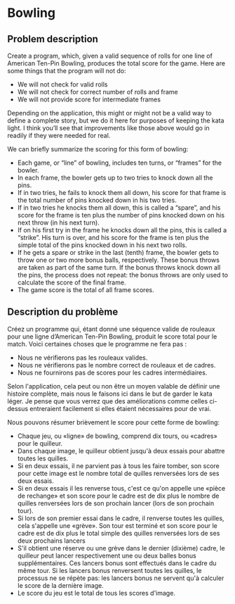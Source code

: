 # Bowling
## Problem description
Create a program, which, given a valid sequence of rolls for one 
line of American Ten-Pin Bowling, produces the total score for the game. 
Here are some things that the program will not do:
 - We will not check for valid rolls
 - We will not check for correct number of rolls and frame
 - We will not provide score for intermediate frames

Depending on the application, this might or might not be a valid 
way to define a complete story, but we do it here for purposes 
of keeping the kata light. I think you’ll see that improvements 
like those above would go in readily if they were needed for real.

We can briefly summarize the scoring for this form of bowling:
 
- Each game, or “line” of bowling, includes ten turns, or “frames” for the bowler.
- In each frame, the bowler gets up to two tries to knock down all the pins.
- If in two tries, he fails to knock them all down, his score for that frame is the total number of pins knocked down in his two tries.
- If in two tries he knocks them all down, this is called a “spare”, and his score for the frame is ten plus the number of pins knocked down on his next throw (in his next turn).
- If on his first try in the frame he knocks down all the pins, this is called a “strike”. His turn is over, and his score for the frame is ten plus the simple total of the pins knocked down in his next two rolls.
- If he gets a spare or strike in the last (tenth) frame, the bowler gets to throw one or two more bonus balls, respectively. These bonus throws are taken as part of the same turn. If the bonus throws knock down all the pins, the process does not repeat: the bonus throws are only used to calculate the score of the final frame.
- The game score is the total of all frame scores.

## Description du problème
Créez un programme qui, étant donné une séquence valide de rouleaux pour une ligne d’American Ten-Pin Bowling, 
produit le score total pour le match. Voici certaines choses que le programme ne fera pas :
 - Nous ne vérifierons pas les rouleaux valides.
 - Nous ne vérifierons pas le nombre correct de rouleaux et de cadres.
 - Nous ne fournirons pas de scores pour les cadres intermédiaires.
  
  Selon l'application, cela peut ou non être un moyen valable de définir une histoire complète,
  mais nous le faisons ici dans le but de garder le kata léger. 
  Je pense que vous verrez que des améliorations comme celles ci-dessus 
  entreraient facilement si elles étaient nécessaires pour de vrai.

  Nous pouvons résumer brièvement le score pour cette forme de bowling:
 
 - Chaque jeu, ou «ligne» de bowling, comprend dix tours, ou «cadres» pour le quilleur.
 - Dans chaque image, le quilleur obtient jusqu'à deux essais pour abattre toutes les quilles.
 - Si en deux essais, il ne parvient pas à tous les faire tomber, son score pour cette image est le nombre total de quilles renversées lors de ses deux essais.
 - Si en deux essais il les renverse tous, c'est ce qu'on appelle une «pièce de rechange» et son score pour le cadre est de dix plus le nombre de quilles renversées lors de son prochain lancer (lors de son prochain tour).
 - Si lors de son premier essai dans le cadre, il renverse toutes les quilles, cela s'appelle une «grève». Son tour est terminé et son score pour le cadre est de dix plus le total simple des quilles renversées lors de ses deux prochains lancers
 - S'il obtient une réserve ou une grève dans le dernier (dixième) cadre, le quilleur peut lancer respectivement une ou deux balles bonus supplémentaires. Ces lancers bonus sont effectués dans le cadre du même tour. Si les lancers bonus renversent toutes les quilles, le processus ne se répète pas: les lancers bonus ne servent qu'à calculer le score de la dernière image.
 - Le score du jeu est le total de tous les scores d'image.

